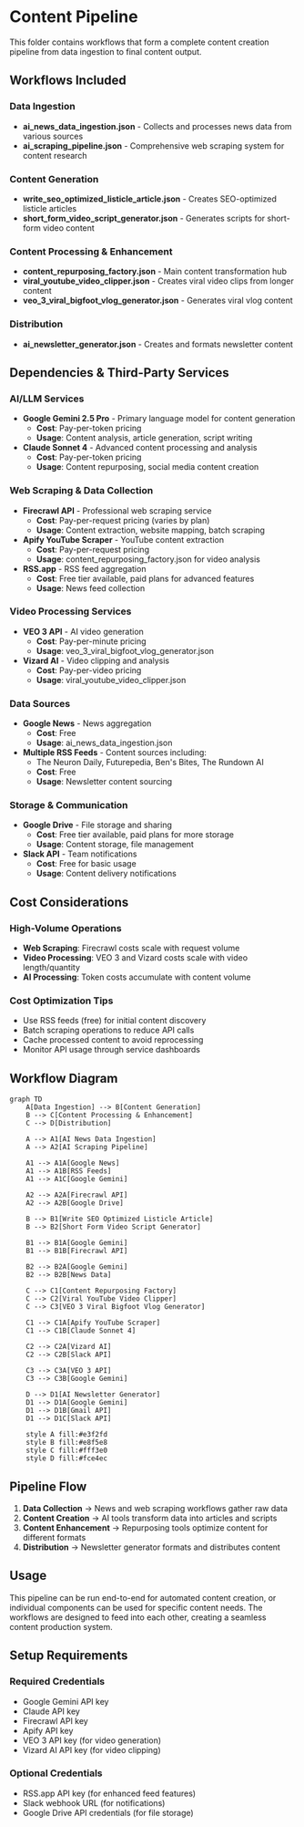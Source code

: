 # Content Pipeline

This folder contains workflows that form a complete content creation pipeline from data ingestion to final content output.

## Workflows Included

### Data Ingestion
- **ai_news_data_ingestion.json** - Collects and processes news data from various sources
- **ai_scraping_pipeline.json** - Comprehensive web scraping system for content research

### Content Generation
- **write_seo_optimized_listicle_article.json** - Creates SEO-optimized listicle articles
- **short_form_video_script_generator.json** - Generates scripts for short-form video content

### Content Processing & Enhancement
- **content_repurposing_factory.json** - Main content transformation hub
- **viral_youtube_video_clipper.json** - Creates viral video clips from longer content
- **veo_3_viral_bigfoot_vlog_generator.json** - Generates viral vlog content

### Distribution
- **ai_newsletter_generator.json** - Creates and formats newsletter content

## Dependencies & Third-Party Services

### AI/LLM Services
- **Google Gemini 2.5 Pro** - Primary language model for content generation
  - **Cost**: Pay-per-token pricing
  - **Usage**: Content analysis, article generation, script writing
- **Claude Sonnet 4** - Advanced content processing and analysis
  - **Cost**: Pay-per-token pricing
  - **Usage**: Content repurposing, social media content creation

### Web Scraping & Data Collection
- **Firecrawl API** - Professional web scraping service
  - **Cost**: Pay-per-request pricing (varies by plan)
  - **Usage**: Content extraction, website mapping, batch scraping
- **Apify YouTube Scraper** - YouTube content extraction
  - **Cost**: Pay-per-request pricing
  - **Usage**: content_repurposing_factory.json for video analysis
- **RSS.app** - RSS feed aggregation
  - **Cost**: Free tier available, paid plans for advanced features
  - **Usage**: News feed collection

### Video Processing Services
- **VEO 3 API** - AI video generation
  - **Cost**: Pay-per-minute pricing
  - **Usage**: veo_3_viral_bigfoot_vlog_generator.json
- **Vizard AI** - Video clipping and analysis
  - **Cost**: Pay-per-video pricing
  - **Usage**: viral_youtube_video_clipper.json

### Data Sources
- **Google News** - News aggregation
  - **Cost**: Free
  - **Usage**: ai_news_data_ingestion.json
- **Multiple RSS Feeds** - Content sources including:
  - The Neuron Daily, Futurepedia, Ben's Bites, The Rundown AI
  - **Cost**: Free
  - **Usage**: Newsletter content sourcing

### Storage & Communication
- **Google Drive** - File storage and sharing
  - **Cost**: Free tier available, paid plans for more storage
  - **Usage**: Content storage, file management
- **Slack API** - Team notifications
  - **Cost**: Free for basic usage
  - **Usage**: Content delivery notifications

## Cost Considerations

### High-Volume Operations
- **Web Scraping**: Firecrawl costs scale with request volume
- **Video Processing**: VEO 3 and Vizard costs scale with video length/quantity
- **AI Processing**: Token costs accumulate with content volume

### Cost Optimization Tips
- Use RSS feeds (free) for initial content discovery
- Batch scraping operations to reduce API calls
- Cache processed content to avoid reprocessing
- Monitor API usage through service dashboards

## Workflow Diagram

```mermaid
graph TD
    A[Data Ingestion] --> B[Content Generation]
    B --> C[Content Processing & Enhancement]
    C --> D[Distribution]
    
    A --> A1[AI News Data Ingestion]
    A --> A2[AI Scraping Pipeline]
    
    A1 --> A1A[Google News]
    A1 --> A1B[RSS Feeds]
    A1 --> A1C[Google Gemini]
    
    A2 --> A2A[Firecrawl API]
    A2 --> A2B[Google Drive]
    
    B --> B1[Write SEO Optimized Listicle Article]
    B --> B2[Short Form Video Script Generator]
    
    B1 --> B1A[Google Gemini]
    B1 --> B1B[Firecrawl API]
    
    B2 --> B2A[Google Gemini]
    B2 --> B2B[News Data]
    
    C --> C1[Content Repurposing Factory]
    C --> C2[Viral YouTube Video Clipper]
    C --> C3[VEO 3 Viral Bigfoot Vlog Generator]
    
    C1 --> C1A[Apify YouTube Scraper]
    C1 --> C1B[Claude Sonnet 4]
    
    C2 --> C2A[Vizard AI]
    C2 --> C2B[Slack API]
    
    C3 --> C3A[VEO 3 API]
    C3 --> C3B[Google Gemini]
    
    D --> D1[AI Newsletter Generator]
    D1 --> D1A[Google Gemini]
    D1 --> D1B[Gmail API]
    D1 --> D1C[Slack API]
    
    style A fill:#e3f2fd
    style B fill:#e8f5e8
    style C fill:#fff3e0
    style D fill:#fce4ec
```

## Pipeline Flow

1. **Data Collection** → News and web scraping workflows gather raw data
2. **Content Creation** → AI tools transform data into articles and scripts
3. **Content Enhancement** → Repurposing tools optimize content for different formats
4. **Distribution** → Newsletter generator formats and distributes content

## Usage

This pipeline can be run end-to-end for automated content creation, or individual components can be used for specific content needs. The workflows are designed to feed into each other, creating a seamless content production system.

## Setup Requirements

### Required Credentials
- Google Gemini API key
- Claude API key
- Firecrawl API key
- Apify API key
- VEO 3 API key (for video generation)
- Vizard AI API key (for video clipping)

### Optional Credentials
- RSS.app API key (for enhanced feed features)
- Slack webhook URL (for notifications)
- Google Drive API credentials (for file storage)
